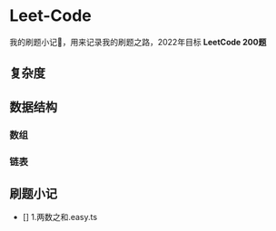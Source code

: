 # Leet-Code

我的刷题小记📒，用来记录我的刷题之路，2022年目标 **LeetCode 200题**

## 复杂度

## 数据结构
  ### 数组
  ### 链表

## 刷题小记
  - [] 1.两数之和.easy.ts


